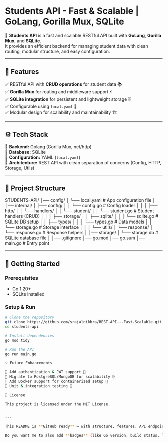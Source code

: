 # Students API - Fast & Scalable | GoLang, Gorilla Mux, SQLite

🚀 **Students API** is a fast and scalable RESTful API built with **GoLang**, **Gorilla Mux**, and **SQLite**.  
It provides an efficient backend for managing student data with clean routing, modular structure, and easy configuration.

---

## 📌 Features
✅ RESTful API with **CRUD operations** for student data 📚  
✅ **Gorilla Mux** for routing and middleware support ⚡  
✅ **SQLite integration** for persistent and lightweight storage 🗄️  
✅ Configurable using `local.yaml` 🔧  
✅ Modular design for scalability and maintainability 🏗️  

---

## ⚙️ Tech Stack
🔹 **Backend:** Golang (Gorilla Mux, net/http)  
🔹 **Database:** SQLite  
🔹 **Configuration:** YAML (`local.yaml`)  
🔹 **Architecture:** REST API with clean separation of concerns (Config, HTTP, Storage, Utils)  

---

## 📂 Project Structure
STUDENTS-API/
│── config/
│ └── local.yaml # App configuration file
│
│── internal/
│ ├── config/
│ │ └── config.go # Config loader
│ │
│ ├── http/
│ │ └── handlers/
│ │ └── student/
│ │ └── student.go # Student handlers (CRUD)
│ │
│ ├── storage/
│ │ ├── sqlite/
│ │ │ └── sqlite.go # SQLite DB setup
│ │ ├── types/
│ │ │ └── types.go # Data models
│ │ └── storage.go # Storage interface
│ │
│ └── utils/
│ └── response/
│ └── response.go # Response helpers
│
│── storage/
│ └── storage.db # SQLite database file
│
│── .gitignore
│── go.mod
│── go.sum
│── main.go # Entry point


---

## 🚀 Getting Started

### Prerequisites
- Go 1.20+  
- SQLite installed  

### Setup & Run
```bash
# Clone the repository
git clone https://github.com/srajalnikhra/REST-API---Fast-Scalable.git
cd students-api

# Install dependencies
go mod tidy

# Run the API
go run main.go

💡 Future Enhancements

🔹 Add authentication & JWT support 🔐
🔹 Migrate to PostgreSQL/MongoDB for scalability 🗄️
🔹 Add Docker support for containerized setup 🐳
🔹 Unit & integration testing 🧪

📜 License

This project is licensed under the MIT License.


---

This README is **GitHub ready** — with structure, features, API endpoints, and future enhancements.  

Do you want me to also add **badges** (like Go version, build status, license) at the top for a more polished GitHub profile?

